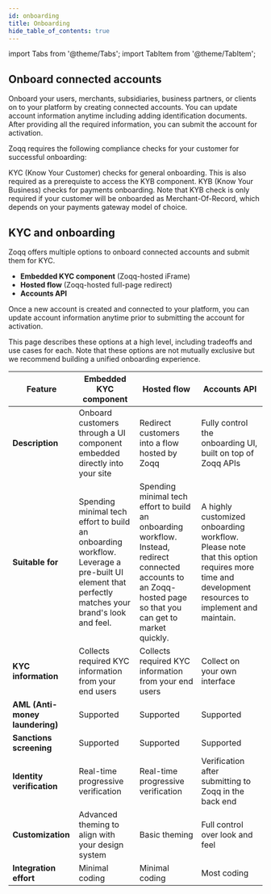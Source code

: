 ```yaml
---
id: onboarding
title: Onboarding
hide_table_of_contents: true
---
```


import Tabs from '@theme/Tabs';
import TabItem from '@theme/TabItem';

## Onboard connected accounts

Onboard your users, merchants, subsidiaries, business partners, or clients on to your platform by creating connected accounts. You can update account information anytime including adding identification documents. After providing all the required information, you can submit the account for activation.

Zoqq requires the following compliance checks for your customer for successful onboarding:

KYC (Know Your Customer) checks for general onboarding. This is also required as a prerequiste to access the KYB component.
KYB (Know Your Business) checks for payments onboarding. Note that KYB check is only required if your customer will be onboarded as Merchant-Of-Record, which depends on your payments gateway model of choice.

## KYC and onboarding

Zoqq offers multiple options to onboard connected accounts and submit them for KYC.

- **Embedded KYC component** (Zoqq-hosted iFrame)
- **Hosted flow** (Zoqq-hosted full-page redirect)
- **Accounts API**

Once a new account is created and connected to your platform, you can update account information anytime prior to submitting the account for activation.

This page describes these options at a high level, including tradeoffs and use cases for each. Note that these options are not mutually exclusive but we recommend building a unified onboarding experience.

| Feature                         | Embedded KYC component                                                                                                                           | Hosted flow                                                                                                                                                      | Accounts API                                                                                                                                  |
| ------------------------------- | ------------------------------------------------------------------------------------------------------------------------------------------------ | ---------------------------------------------------------------------------------------------------------------------------------------------------------------- | --------------------------------------------------------------------------------------------------------------------------------------------- |
| **Description**                 | Onboard customers through a UI component embedded directly into your site                                                                        | Redirect customers into a flow hosted by Zoqq                                                                                                                    | Fully control the onboarding UI, built on top of Zoqq APIs                                                                                    |
| **Suitable for**                | Spending minimal tech effort to build an onboarding workflow. Leverage a pre-built UI element that perfectly matches your brand's look and feel. | Spending minimal tech effort to build an onboarding workflow. Instead, redirect connected accounts to an Zoqq-hosted page so that you can get to market quickly. | A highly customized onboarding workflow. Please note that this option requires more time and development resources to implement and maintain. |
| **KYC information**             | Collects required KYC information from your end users                                                                                            | Collects required KYC information from your end users                                                                                                            | Collect on your own interface                                                                                                                 |
| **AML (Anti-money laundering)** | Supported                                                                                                                                        | Supported                                                                                                                                                        | Supported                                                                                                                                     |
| **Sanctions screening**         | Supported                                                                                                                                        | Supported                                                                                                                                                        | Supported                                                                                                                                     |
| **Identity verification**       | Real-time progressive verification                                                                                                               | Real-time progressive verification                                                                                                                               | Verification after submitting to Zoqq in the back end                                                                                         |
| **Customization**               | Advanced theming to align with your design system                                                                                                | Basic theming                                                                                                                                                    | Full control over look and feel                                                                                                               |
| **Integration effort**          | Minimal coding                                                                                                                                   | Minimal coding                                                                                                                                                   | Most coding                                                                                                                                   |
